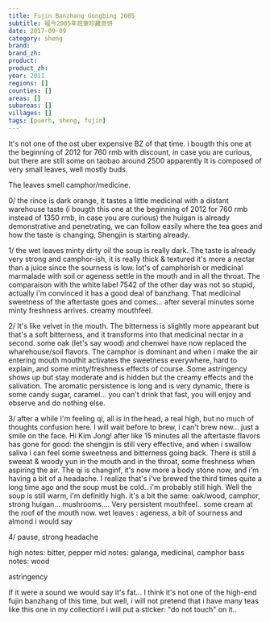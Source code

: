 ```yaml
---
title: Fujin Banzhang Gongbing 2005
subtitle: 福今2005年班章珍藏贡饼
date: 2017-09-09
category: sheng
brand: 
brand_zh: 
product: 
product_zh: 
year: 2011
regions: []
counties: []
areas: []
subareas: []
villages: []
tags: [puerh, sheng, fujin]
---
```


It's not one of the ost uber expensive BZ of that time. i bougth this one at the beginning of 2012 for 760 rmb with discount, in case you are curious, but there are still some on taobao around 2500 apparently
It is composed of very small leaves, well mostly buds.

The leaves smell camphor/medicine.

0/ the rince is dark orange, it tastes a little medicinal with a distant warehouse taste (i bougth this one at the beginning of 2012 for 760 rmb instead of 1350 rmb, in case you are curious)
the huigan is already demonstrative and penetrating, we can follow easily where the tea goes and how the taste is changing, Shengjin is starting already.

1/ the wet leaves minty dirty oil
the soup is really dark. The taste is already very strong and camphor-ish, it is really thick & textured it's more a nectar than a juice since the sourness is low. lot's of camphorish or medicinal marmalade with soil or ageness settle in the mouth and in all the throat. The comparaison with the white label 7542 of the other day was not so stupid, actually i'm convinced it has a good deal of banzhang. That medicinal sweetness of the aftertaste goes and comes... after several minutes some minty freshness arrives.
creamy mouthfeel.

2/ It's like velvet in the mouth. The bitterness is slightly more appearant but that's a soft bitterness, and it transforms into that medicinal nectar in a second. some oak (let's say wood) and chenwei have now replaced the wharehouse/soil flavors. The camphor is dominant and when i make the air entering mouth mouthit activates the sweetness everywhere, hard to explain, and some minty/freshness effects of course.
Some astringency shows up but stay moderate and is hidden but the creamy effects and the salivation. The aromatic persistence is long and is very dynamic, there is some candy sugar, caramel... you can't drink that fast, you will enjoy and observe and do nothing else.

3/ after a while I'm feeling qi, all is in the head, a real high, but no much of thoughts confusion here. I will wait before to brew, i can't brew now... just a smile on the face. Hi Kim Jong!
after like 15 minutes all the aftertaste flavors has gone for good: the shengjin is still very effective, and when i swallow saliva i can feel some sweetness and bitterness going back. There is still a sweeat & woody yun in the mouth and in the throat, some freshness when aspiring the air.
The qi is changinf, it's now more a body stone now, and i'm having a bit of a headache. I realize that's i've brewed the third times quite a long time ago and the soup must be cold.. i'm probably still high. Well the soup is still warm, i'm definitly high.
it's a bit the same: oak/wood, camphor, strong huigan... mushrooms.... Very persistent mouthfeel.. some cream at the roof of the mouth now.
wet leaves : ageness, a bit of sourness and almond i would say

4/ pause, strong headache

high notes: bitter, pepper
mid notes: galanga, medicinal, camphor
bass notes: wood

astringency

If it were a sound we would say it's fat... I think it's not one of the high-end fujin banzhang of this time, but well, i will not pretend that i have many teas like this one in my collection! i will put a sticker: "do not touch" on it..
